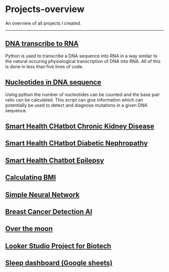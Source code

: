 # Projects-overview
An overview of all projects I created.
********************************************************************
## [DNA transcribe to RNA](https://github.com/ElodynPixel/DNA-transcribe-to-RNA)

Python is used to transcribe a DNA sequence into RNA in a way similar to the natural occuring physiological transcription of DNA into RNA. All of this is done in less than five lines of code.

## [Nucleotides in DNA sequence](https://github.com/ElodynPixel/Nucleotides-in-DNA-sequences)
Using python the number of nucleotides can be counted and the base pair ratio can be calculated. This script can give information which can potentially be used to detect and diagnose mutations in a given DNA sequence.

## [Smart Health CHatbot Chronic Kidney Disease ](https://github.com/ElodynPixel/SmartHealthChatBot-Chronic_Kidney_Disease)

## [Smart Health CHatbot Diabetic Nephropathy](https://github.com/ElodynPixel/SmartHealthChatBot-Diabetic_Nephropathy)

## [Smart Health Chatbot Epilepsy](https://github.com/ElodynPixel/SmartHealthChatBot-Epilepsy)

## [Calculating BMI](https://github.com/ElodynPixel/Calculating-BMI)

## [Simple Neural Network](https://github.com/ElodynPixel/Simple-Neural-Network)

## [Breast Cancer Detection AI](https://github.com/ElodynPixel/Breast_Cancer_Detection-AI)

## [Over the moon](https://github.com/ElodynPixel/over-the-moon)

## [Looker Studio Project for Biotech](https://github.com/ElodynPixel/Looker-Studio-project-for-biotech)

## [Sleep dashboard (Google sheets)](https://github.com/ElodynPixel/Sleep-dashboard-Google-sheets-) 
